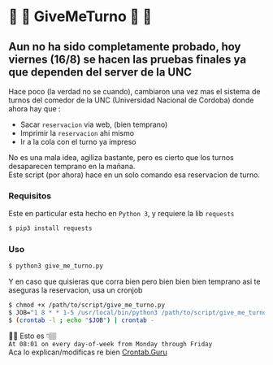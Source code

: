 # 🍅 🥑 GiveMeTurno 🍔 🍗

## Aun no ha sido completamente probado, hoy viernes (16/8) se hacen las pruebas finales ya que dependen del server de la UNC

Hace poco (la verdad no se cuando), cambiaron una vez mas el sistema de turnos del comedor de la UNC (Universidad Nacional de Cordoba) donde ahora hay que :  

- Sacar `reservacion` via web, (bien temprano)
- Imprimir la `reservacion` ahi mismo
- Ir a la cola con el turno ya impreso

No es una mala idea, agiliza bastante, pero es cierto que los
turnos desaparecen temprano en la mañana.  
Este script (por ahora) hace en un solo comando esa reservacion de turno.

### Requisitos
Este en particular esta hecho en `Python 3`, y requiere la lib `requests` 
```bash
$ pip3 install requests
```
### Uso
```bash
$ python3 give_me_turno.py
```
Y en caso que quisieras que corra bien pero bien bien bien
temprano asi te aseguras la reservacion, usa un cronjob
```bash
$ chmod +x /path/to/script/give_me_turno.py
$ JOB="1 8 * * 1-5 /usr/local/bin/python3 /path/to/script/give_me_turno.py"
$ (crontab -l ; echo "$JOB") | crontab -
```
☝🏽 Esto es 👇🏽  
`At 08:01 on every day-of-week from Monday through Friday`  
Aca lo explican/modificas re bien [Crontab.Guru](https://crontab.guru/#0_8_*_*_1-5)


